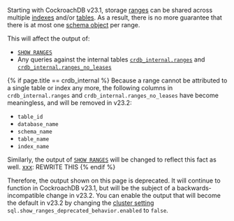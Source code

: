Starting with CockroachDB v23.1, storage [ranges](architecture/overview.html#architecture-range) can be shared across multiple [indexes](indexes.html) and/or [tables](tables.html). As a result, there is no more guarantee that there is at most one [schema object](schema-design-overview.html) per range.

This will affect the output of:

- [`SHOW RANGES`](show-ranges.html)
- Any queries against the internal tables [`crdb_internal.ranges`](crdb-internal.html#ranges) and [`crdb_internal.ranges_no_leases`](crdb-internal.html#ranges_no_leases)

{% if page.title == crdb_internal %}
Because a range cannot be attributed to a single table or index any more, the following columns in `crdb_internal.ranges` and `crdb_internal.ranges_no_leases` have become meaningless, and will be removed in v23.2:
- `table_id`
- `database_name`
- `schema_name`
- `table_name`
- `index_name`

Similarly, the output of [`SHOW RANGES`]() will be changed to reflect this fact as well.  [xxx](): REWRITE THIS
{% endif %}

Therefore, the output shown on this page is deprecated.  It will continue to function in CockroachDB v23.1, but will be the subject of a backwards-incompatible change in v23.2.  You can enable the output that will become the default in v23.2 by changing the [cluster setting](cluster-settings.html) `sql.show_ranges_deprecated_behavior.enabled` to `false`.
